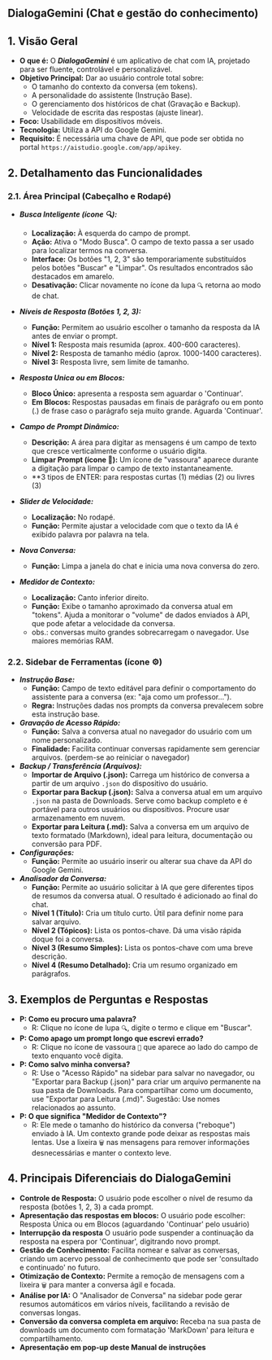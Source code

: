 ## DialogaGemini (Chat e gestão do conhecimento)

## 1\. Visão Geral

* **O que é:** O ___DialogaGemini___ é um aplicativo de chat com IA, projetado para ser fluente, controlável e personalizável.
* **Objetivo Principal:** Dar ao usuário controle total sobre:
  * O tamanho do contexto da conversa (em tokens).
  * A personalidade do assistente (Instrução Base).
  * O gerenciamento dos históricos de chat (Gravação e Backup).
  * Velocidade de escrita das respostas (ajuste linear).
* **Foco:** Usabilidade em dispositivos móveis.
* **Tecnologia:** Utiliza a API do Google Gemini.
* **Requisito:** É necessária uma chave de API, que pode ser obtida no portal `https://aistudio.google.com/app/apikey`.

## 2\. Detalhamento das Funcionalidades
### 2.1. Área Principal (Cabeçalho e Rodapé)
* ___**Busca Inteligente (ícone 🔍):**___
  * **Localização:** À esquerda do campo de prompt.
  * **Ação:** Ativa o "Modo Busca". O campo de texto passa a ser usado para localizar termos na conversa.
  * **Interface:** Os botões "1, 2, 3" são temporariamente substituídos pelos botões "Buscar" e "Limpar". Os resultados encontrados são destacados em amarelo.
  * **Desativação:** Clicar novamente no ícone da lupa `🔍` retorna ao modo de chat.

* ___**Níveis de Resposta (Botões 1, 2, 3):**___
  * **Função:** Permitem ao usuário escolher o tamanho da resposta da IA antes de enviar o prompt.
  * **Nível 1:** Resposta mais resumida (aprox. 400-600 caracteres).
  * **Nível 2:** Resposta de tamanho médio (aprox. 1000-1400 caracteres).
  * **Nível 3:** Resposta livre, sem limite de tamanho.
* ___**Resposta Unica ou em Blocos:**___
  * **Bloco Único:** apresenta a resposta sem aguardar o 'Continuar'.
  * **Em Blocos:** Respostas pausadas em finais de parágrafo ou em ponto (.) de frase caso o parágrafo seja muito grande. Aguarda 'Continuar'.
* ___**Campo de Prompt Dinâmico:**___
  * **Descrição:** A área para digitar as mensagens é um campo de texto que cresce verticalmente conforme o usuário digita.
  * **Limpar Prompt (ícone 🧹):** Um ícone de "vassoura" aparece durante a digitação para limpar o campo de texto instantaneamente.
  * **3 tipos de ENTER: para respostas curtas (1) médias (2) ou livres (3)
* ___**Slider de Velocidade:**___
  * **Localização:** No rodapé.
  * **Função:** Permite ajustar a velocidade com que o texto da IA é exibido palavra por palavra na tela.
* ___**Nova Conversa:**___
  * **Função:** Limpa a janela do chat e inicia uma nova conversa do zero.
* ___**Medidor de Contexto:**___
  * **Localização:** Canto inferior direito.
  * **Função:** Exibe o tamanho aproximado da conversa atual em "tokens". Ajuda a monitorar o "volume" de dados enviados à API, que pode afetar a velocidade da conversa.
  * obs.: conversas muito grandes sobrecarregam o navegador. Use maiores memórias RAM. 
### 2.2. Sidebar de Ferramentas (ícone ⚙️)
* ___**Instrução Base:**___
  * **Função:** Campo de texto editável para definir o comportamento do assistente para a conversa (ex: "aja como um professor...").
  * **Regra:** Instruções dadas nos prompts da conversa prevalecem sobre esta instrução base.
* ___**Gravação de Acesso Rápido:**___
  * **Função:** Salva a conversa atual no navegador do usuário com um nome personalizado.
  * **Finalidade:** Facilita continuar conversas rapidamente sem gerenciar arquivos. (perdem-se ao reiniciar o navegador)
* ___**Backup / Transferência (Arquivos):**___
  * **Importar de Arquivo (.json):** Carrega um histórico de conversa a partir de um arquivo `.json` do dispositivo do usuário.
  * **Exportar para Backup (.json):** Salva a conversa atual em um arquivo `.json` na pasta de Downloads. Serve como backup completo e é portável para outros usuários ou dispositivos. Procure usar armazenamento em nuvem.
  * **Exportar para Leitura (.md):** Salva a conversa em um arquivo de texto formatado (Markdown), ideal para leitura, documentação ou conversão para PDF.
* ___**Configurações:**___
  * **Função:** Permite ao usuário inserir ou alterar sua chave da API do Google Gemini.
* ___**Analisador da Conversa:**___
  * **Função:** Permite ao usuário solicitar à IA que gere diferentes tipos de resumos da conversa atual. O resultado é adicionado ao final do chat.
  * **Nível 1 (Título):** Cria um título curto. Útil para definir nome para salvar arquivo.
  * **Nível 2 (Tópicos):** Lista os pontos-chave. Dá uma visão rápida doque foi a conversa.
  * **Nível 3 (Resumo Simples):** Lista os pontos-chave com uma breve descrição.
  * **Nível 4 (Resumo Detalhado):** Cria um resumo organizado em parágrafos.

## 3\. Exemplos de Perguntas e Respostas
* **P: Como eu procuro uma palavra?**
  * R: Clique no ícone de lupa `🔍`, digite o termo e clique em "Buscar".
* **P: Como apago um prompt longo que escrevi errado?**
  * R: Clique no ícone de vassoura `🧹` que aparece ao lado do campo de texto enquanto você digita.
* **P: Como salvo minha conversa?**
  * R: Use o "Acesso Rápido" na sidebar para salvar no navegador, ou "Exportar para Backup (.json)" para criar um arquivo permanente na sua pasta de Downloads. Para compartilhar como um documento, use "Exportar para Leitura (.md)". Sugestão: Use nomes relacionados ao assunto.
* **P: O que significa "Medidor de Contexto"?**
  * R: Ele mede o tamanho do histórico da conversa ("reboque") enviado à IA. Um contexto grande pode deixar as respostas mais lentas. Use a lixeira `🗑️` nas mensagens para remover informações desnecessárias e manter o contexto leve.

## 4\. Principais Diferenciais do DialogaGemini
* **Controle de Resposta:** O usuário pode escolher o nível de resumo da resposta (botões 1, 2, 3) a cada prompt.
* **Apresentação das respostas em blocos:** O usuário pode escolher: Resposta Única ou em Blocos (aguardando 'Continuar' pelo usuário)
* **Interrupção da resposta** O usuário pode suspender a continuação da resposta na espera por 'Continuar', digitrando novo prompt.
* **Gestão de Conhecimento:** Facilita nomear e salvar as conversas, criando um acervo pessoal de conhecimento que pode ser 'consultado e continuado' no futuro.
* **Otimização de Contexto:** Permite a remoção de mensagens com a lixeira `🗑️` para manter a conversa ágil e focada.
* **Análise por IA:** O "Analisador de Conversa" na sidebar pode gerar resumos automáticos em vários níveis, facilitando a revisão de conversas longas.
* **Conversão da conversa completa em arquivo:** Receba na sua pasta de downloads um documento com formatação 'MarkDown' para leitura e compartilhamento.
* **Apresentação em pop-up deste Manual de instruções**

